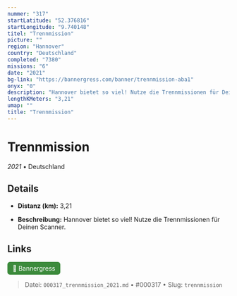 ```yaml
---
nummer: "317"
startLatitude: "52.376816"
startLongitude: "9.740148"
titel: "Trennmission"
picture: ""
region: "Hannover"
country: "Deutschland"
completed: "7380"
missions: "6"
date: "2021"
bg-link: "https://bannergress.com/banner/trennmission-aba1"
onyx: "0"
description: "Hannover bietet so viel! Nutze die Trennmissionen für Deinen Scanner."
lengthKMeters: "3,21"
umap: ""
title: "Trennmission"
---
```

# Trennmission

*2021* • Deutschland



## Details
- **Distanz (km):** 3,21



- **Beschreibung:** Hannover bietet so viel! Nutze die Trennmissionen für Deinen Scanner.


## Links
<div style="margin-top: 0.5em;">
<a href="https://bannergress.com/banner/trennmission-aba1" target="_blank" style="display:inline-block;margin-right:8px;padding:6px 12px;background-color:#3c8b3c;color:white;text-decoration:none;border-radius:6px;">🔗 Bannergress</a>

</div>


> Datei: `000317_trennmission_2021.md` • #000317 • Slug: `trennmission`
